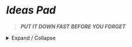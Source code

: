 # **_Ideas Pad_**

> **_PUT IT DOWN FAST_**
> **_BEFORE YOU FORGET_**

<details markdown='3'>

----

### Get all templates
- [ ] bootstrap 
- [ ] react
- [ ] Vue
- [ ] more...
- [ ] 

### Make a frame for website creation/design template
- [ ] act like a README.md
- [ ] block formation
- [ ] can add new pages
- [ ] values for styling/additions
- [ ] more...

----

### ChatGPT 2 Markdown
- [ ] beautify chat GPT response 
- [ ] easy copy>paste
- [ ] creates markdown Gist file
- [ ] more...

----

### Pyinstaller & Buildozer
- [ ] Create games.py
- [ ] test
- [ ] build

----

- [ ] more...
- [ ] more...
- [ ] more...
- [ ] more...


----

<summary>Expand / Collapse</summary>
